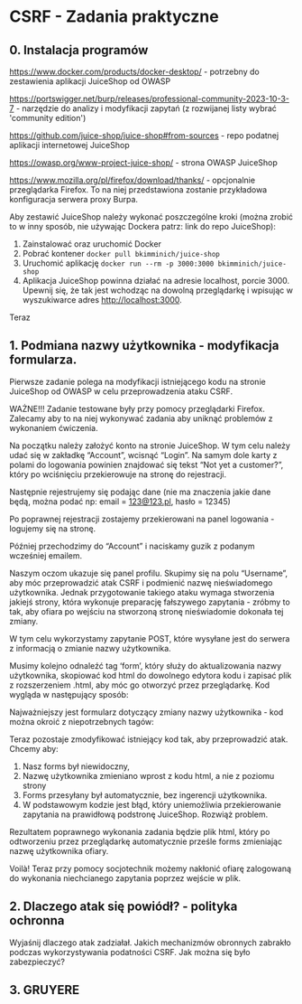 # CSRF - Zadania praktyczne
## 0. Instalacja programów

https://www.docker.com/products/docker-desktop/ - potrzebny do zestawienia aplikacji JuiceShop od OWASP

https://portswigger.net/burp/releases/professional-community-2023-10-3-7 - narzędzie do analizy i modyfikacji zapytań (z rozwijanej listy wybrać 'community edition')

https://github.com/juice-shop/juice-shop#from-sources -  repo podatnej aplikacji internetowej JuiceShop 

https://owasp.org/www-project-juice-shop/ - strona OWASP JuiceShop

https://www.mozilla.org/pl/firefox/download/thanks/ - opcjonalnie przeglądarka Firefox. To na niej przedstawiona zostanie przykładowa konfiguracja serwera proxy Burpa.

Aby zestawić JuiceShop należy wykonać poszczególne kroki (można zrobić to w inny sposób, nie używając Dockera patrz: link do repo JuiceShop):
1. Zainstalować oraz uruchomić Docker
2. Pobrać kontener ```docker pull bkimminich/juice-shop```
3. Uruchomić aplikację ```docker run --rm -p 3000:3000 bkimminich/juice-shop```
4. Aplikacja JuiceShop powinna działać na adresie localhost, porcie 3000. Upewnij się, że tak jest wchodząc na dowolną przeglądarkę i wpisując w wyszukiwarce adres <http://localhost:3000>.

Teraz 


## 1. Podmiana nazwy użytkownika - modyfikacja formularza.

Pierwsze zadanie polega na modyfikacji istniejącego kodu na stronie JuiceShop od OWASP w celu przeprowadzenia ataku CSRF.

WAŻNE!!! Zadanie testowane były przy pomocy przeglądarki Firefox. Zalecamy aby to na niej wykonywać zadania aby uniknąć problemów z wykonaniem ćwiczenia.

Na początku należy założyć konto na stronie JuiceShop. W tym celu należy udać się w zakładkę “Account”, wcisnąć “Login”. Na samym dole karty z polami do logowania powinien znajdować się tekst “Not yet a customer?”, który po wciśnięciu przekierowuje na stronę do rejestracji. 

Następnie rejestrujemy się podając dane (nie ma znaczenia jakie dane będą, można podać np: email = 123@123.pl, hasło = 12345)

Po poprawnej rejestracji zostajemy przekierowani na panel logowania - logujemy się na stronę. 



Później przechodzimy do “Account” i naciskamy guzik z podanym wcześniej emailem.

Naszym oczom ukazuje się panel profilu. Skupimy się na polu “Username”, aby móc przeprowadzić atak CSRF i podmienić nazwę nieświadomego użytkownika. Jednak przygotowanie takiego ataku wymaga stworzenia jakiejś strony, która wykonuje preparację fałszywego zapytania - zróbmy to tak, aby ofiara po wejściu na stworzoną stronę nieświadomie dokonała tej zmiany.



W tym celu wykorzystamy zapytanie POST, które wysyłane jest do serwera z informacją o zmianie nazwy użytkownika.

Musimy kolejno odnaleźć tag ‘form’, który służy do aktualizowania nazwy użytkownika, skopiować kod html do dowolnego edytora kodu i zapisać plik z rozszerzeniem .html, aby móc go otworzyć przez przeglądarkę. Kod wygląda w następujący sposób:



Najważniejszy jest formularz dotyczący zmiany nazwy użytkownika - kod można okroić z niepotrzebnych tagów: 



Teraz pozostaje zmodyfikować istniejący kod tak, aby przeprowadzić atak. Chcemy aby:
1. Nasz forms był niewidoczny,
2. Nazwę użytkownika zmieniano wprost z kodu html, a nie z poziomu strony
3. Forms przesyłany był automatycznie, bez ingerencji użytkownika.
4. W podstawowym kodzie jest błąd, który uniemożliwia przekierowanie zapytania na prawidłową podstronę JuiceShop. Rozwiąż problem. 

Rezultatem poprawnego wykonania zadania będzie plik html, który po odtworzeniu przez przeglądarkę automatycznie prześle forms zmieniając nazwę użytkownika ofiary.

Voilà! Teraz przy pomocy socjotechnik możemy nakłonić ofiarę zalogowaną do wykonania niechcianego zapytania poprzez wejście w plik.


## 2. Dlaczego atak się powiódł? - polityka ochronna

Wyjaśnij dlaczego atak zadziałał. Jakich mechanizmów obronnych zabrakło podczas wykorzystywania podatności CSRF. Jak można się było zabezpieczyć?

## 3. GRUYERE

